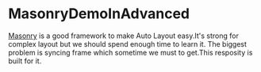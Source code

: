 # MasonryDemoInAdvanced
[Masonry](https://github.com/SnapKit/Masonry) is a good framework to make Auto Layout easy.It's strong for complex layout but we should spend enough time to learn it.
The biggest problem is syncing frame which sometime we must to get.This resposity is built for it.
